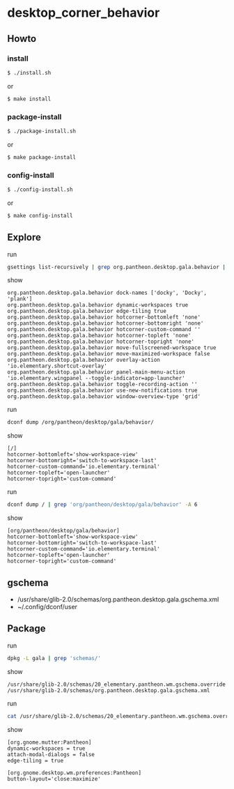 
# desktop_corner_behavior




## Howto


### install

``` sh
$ ./install.sh
```

or

``` sh
$ make install
```


### package-install

``` sh
$ ./package-install.sh
```

or

``` sh
$ make package-install
```


### config-install

``` sh
$ ./config-install.sh
```

or

``` sh
$ make config-install
```

## Explore


run

``` sh
gsettings list-recursively | grep org.pantheon.desktop.gala.behavior | sort
```

show

```
org.pantheon.desktop.gala.behavior dock-names ['docky', 'Docky', 'plank']
org.pantheon.desktop.gala.behavior dynamic-workspaces true
org.pantheon.desktop.gala.behavior edge-tiling true
org.pantheon.desktop.gala.behavior hotcorner-bottomleft 'none'
org.pantheon.desktop.gala.behavior hotcorner-bottomright 'none'
org.pantheon.desktop.gala.behavior hotcorner-custom-command ''
org.pantheon.desktop.gala.behavior hotcorner-topleft 'none'
org.pantheon.desktop.gala.behavior hotcorner-topright 'none'
org.pantheon.desktop.gala.behavior move-fullscreened-workspace true
org.pantheon.desktop.gala.behavior move-maximized-workspace false
org.pantheon.desktop.gala.behavior overlay-action 'io.elementary.shortcut-overlay'
org.pantheon.desktop.gala.behavior panel-main-menu-action 'io.elementary.wingpanel --toggle-indicator=app-launcher'
org.pantheon.desktop.gala.behavior toggle-recording-action ''
org.pantheon.desktop.gala.behavior use-new-notifications true
org.pantheon.desktop.gala.behavior window-overview-type 'grid'
```


run

``` sh
dconf dump /org/pantheon/desktop/gala/behavior/
```

show

```
[/]
hotcorner-bottomleft='show-workspace-view'
hotcorner-bottomright='switch-to-workspace-last'
hotcorner-custom-command='io.elementary.terminal'
hotcorner-topleft='open-launcher'
hotcorner-topright='custom-command'
```

run

``` sh
dconf dump / | grep 'org/pantheon/desktop/gala/behavior' -A 6
```

show

```
[org/pantheon/desktop/gala/behavior]
hotcorner-bottomleft='show-workspace-view'
hotcorner-bottomright='switch-to-workspace-last'
hotcorner-custom-command='io.elementary.terminal'
hotcorner-topleft='open-launcher'
hotcorner-topright='custom-command'

```


## gschema

* /usr/share/glib-2.0/schemas/org.pantheon.desktop.gala.gschema.xml
* ~/.config/dconf/user


## Package

run

``` sh
dpkg -L gala | grep 'schemas/'
```

show

```
/usr/share/glib-2.0/schemas/20_elementary.pantheon.wm.gschema.override
/usr/share/glib-2.0/schemas/org.pantheon.desktop.gala.gschema.xml
```

run

``` sh
cat /usr/share/glib-2.0/schemas/20_elementary.pantheon.wm.gschema.override
```

show

```
[org.gnome.mutter:Pantheon]
dynamic-workspaces = true
attach-modal-dialogs = false
edge-tiling = true

[org.gnome.desktop.wm.preferences:Pantheon]
button-layout='close:maximize'
```

